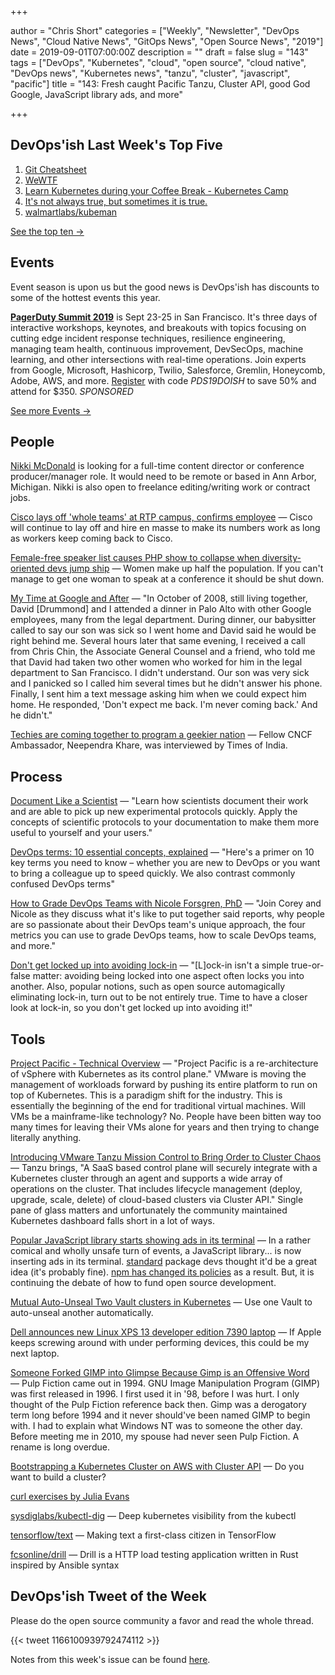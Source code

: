 +++

author = "Chris Short"
categories = ["Weekly", "Newsletter", "DevOps News", "Cloud Native News", "GitOps News", "Open Source News", "2019"]
date = 2019-09-01T07:00:00Z
description = ""
draft = false
slug = "143"
tags = ["DevOps", "Kubernetes", "cloud", "open source", "cloud native", "DevOps news", "Kubernetes news", "tanzu", "cluster", "javascript", "pacific"]
title = "143: Fresh caught Pacific Tanzu, Cluster API, good God Google, JavaScript library ads, and more"

+++

## DevOps'ish Last Week's Top Five

1. [Git Cheatsheet](http://ndpsoftware.com/git-cheatsheet.html)
1. [WeWTF](https://www.profgalloway.com/wewtf)
1. [Learn Kubernetes during your Coffee Break - Kubernetes Camp](https://k8s.camp/)
1. [It's not always true, but sometimes it is true.](https://www.reddit.com/r/kubernetes/comments/ctn93i/its_not_always_true_but_sometimes_it_is_true/)
1. [walmartlabs/kubeman](https://github.com/walmartlabs/kubeman)

[See the top ten →](https://devopsish.com/143/notes/)

## Events

Event season is upon us but the good news is DevOps'ish has discounts to some of the hottest events this year.

[**PagerDuty Summit 2019**](https://summit.pagerduty.com/) is Sept 23-25 in San Francisco. It's three days of interactive workshops, keynotes, and breakouts with topics focusing on cutting edge incident response techniques, resilience engineering, managing team health, continuous improvement, DevSecOps, machine learning, and other intersections with real-time operations. Join experts from Google, Microsoft, Hashicorp, Twilio, Salesforce, Gremlin, Honeycomb, Adobe, AWS, and more. [Register](https://summit.pagerduty.com/summit2019/register?c_280637=PDS19OT) with code *PDS19DOISH* to save 50% and attend for $350. *SPONSORED*

[See more Events →](https://devopsish.com/143/events/)

## People

[Nikki McDonald](https://www.linkedin.com/in/nikkimc/) is looking for a full-time content director or conference producer/manager role. It would need to be remote or based in Ann Arbor, Michigan. Nikki is also open to freelance editing/writing work or contract jobs.

[Cisco lays off 'whole teams' at RTP campus, confirms employee](https://www.wraltechwire.com/2019/08/23/cisco-lays-off-whole-teams-at-rtp-campus-confirms-employee/) — Cisco will continue to lay off and hire en masse to make its numbers work as long as workers keep coming back to Cisco.

[Female-free speaker list causes PHP show to collapse when diversity-oriented devs jump ship](https://www.theregister.co.uk/2019/08/27/php_europe_cancelled/) — Women make up half the population. If you can't manage to get one woman to speak at a conference it should be shut down.

[My Time at Google and After](https://medium.com/@jennifer.blakely/my-time-at-google-and-after-b0af688ec3ab) — "In October of 2008, still living together, David [Drummond] and I attended a dinner in Palo Alto with other Google employees, many from the legal department. During dinner, our babysitter called to say our son was sick so I went home and David said he would be right behind me. Several hours later that same evening, I received a call from Chris Chin, the Associate General Counsel and a friend, who told me that David had taken two other women who worked for him in the legal department to San Francisco. I didn't understand. Our son was very sick and I panicked so I called him several times but he didn't answer his phone. Finally, I sent him a text message asking him when we could expect him home. He responded, 'Don't expect me back. I'm never coming back.' And he didn't."

[Techies are coming together to program a geekier nation](https://timesofindia.indiatimes.com/business/india-business/techies-are-coming-together-to-program-a-geekier-nation/articleshow/70816677.cms) — Fellow CNCF Ambassador, Neependra Khare, was interviewed by Times of India.

## Process

[Document Like a Scientist](https://noti.st/karissapeth/g3vUiw) — "Learn how scientists document their work and are able to pick up new experimental protocols quickly. Apply the concepts of scientific protocols to your documentation to make them more useful to yourself and your users."

[DevOps terms: 10 essential concepts, explained](https://enterprisersproject.com/article/2019/8/devops-terms-10-essential-concepts) — "Here's a primer on 10 key terms you need to know – whether you are new to DevOps or you want to bring a colleague up to speed quickly. We also contrast commonly confused DevOps terms"

[How to Grade DevOps Teams with Nicole Forsgren, PhD](https://www.screaminginthecloud.com/episodes/how-to-grade-devops-teams-with-nicole-forsgren-phd) — "Join Corey and Nicole as they discuss what it's like to put together said reports, why people are so passionate about their DevOps team's unique approach, the four metrics you can use to grade DevOps teams, how to scale DevOps teams, and more."

[Don't get locked up into avoiding lock-in](https://martinfowler.com/articles/oss-lockin.html) — "[L]ock-in isn't a simple true-or-false matter: avoiding being locked into one aspect often locks you into another. Also, popular notions, such as open source automagically eliminating lock-in, turn out to be not entirely true. Time to have a closer look at lock-in, so you don't get locked up into avoiding it!"

## Tools

[Project Pacific - Technical Overview](https://blogs.vmware.com/vsphere/2019/08/project-pacific-technical-overview.html) — "Project Pacific is a re-architecture of vSphere with Kubernetes as its control plane." VMware is moving the management of workloads forward by pushing its entire platform to run on top of Kubernetes. This is a paradigm shift for the industry. This is essentially the beginning of the end for traditional virtual machines. Will VMs be a mainframe-like technology? No. People have been bitten way too many times for leaving their VMs alone for years and then trying to change literally anything.

[Introducing VMware Tanzu Mission Control to Bring Order to Cluster Chaos](https://blogs.vmware.com/cloudnative/2019/08/26/vmware-tanzu-mission-control/) — Tanzu brings, "A SaaS based control plane will securely integrate with a Kubernetes cluster through an agent and supports a wide array of operations on the cluster. That includes lifecycle management (deploy, upgrade, scale, delete) of cloud-based clusters via Cluster API." Single pane of glass matters and unfortunately the community maintained Kubernetes dashboard falls short in a lot of ways.

[Popular JavaScript library starts showing ads in its terminal](https://www.zdnet.com/article/popular-javascript-library-starts-showing-ads-in-its-terminal/) — In a rather comical and wholly unsafe turn of events, a JavaScript library... is now inserting ads in its terminal. [standard](https://www.npmjs.com/package/standard) package devs thought it'd be a great idea (it's probably fine). [npm has changed its policies](https://www.npmjs.com/policies/open-source-terms#commercial-content) as a result. But, it is continuing the debate of how to fund open source development.

[Mutual Auto-Unseal Two Vault clusters in Kubernetes](https://itnext.io/mutual-auto-unseal-two-vault-clusters-in-kubernetes-465516da98f8) — Use one Vault to auto-unseal another automatically.

[Dell announces new Linux XPS 13 developer edition 7390 laptop](https://www.cyberciti.biz/linux-news/dell-announces-new-linux-xps-13-developer-edition-7390-laptop/) — If Apple keeps screwing around with under performing devices, this could be my next laptop.

[Someone Forked GIMP into Glimpse Because Gimp is an Offensive Word](https://itsfoss.com/gimp-fork-glimpse/) — Pulp Fiction came out in 1994. GNU Image Manipulation Program (GIMP) was first released in 1996. I first used it in '98, before I was hurt. I only thought of the Pulp Fiction reference back then. Gimp was a derogatory term long before 1994 and it never should've been named GIMP to begin with. I had to explain what Windows NT was to someone the other day. Before meeting me in 2010, my spouse had never seen Pulp Fiction. A rename is long overdue.

[Bootstrapping a Kubernetes Cluster on AWS with Cluster API](https://blog.scottlowe.org/2019/08/27/bootstrapping-a-kubernetes-cluster-on-aws-with-clusterapi/) — Do you want to build a cluster?

[curl exercises by Julia Evans](https://jvns.ca/blog/2019/08/27/curl-exercises/)

[sysdiglabs/kubectl-dig](https://github.com/sysdiglabs/kubectl-dig) — Deep kubernetes visibility from the kubectl

[tensorflow/text](https://github.com/tensorflow/text) — Making text a first-class citizen in TensorFlow

[fcsonline/drill](https://github.com/fcsonline/drill) — Drill is a HTTP load testing application written in Rust inspired by Ansible syntax

## DevOps'ish Tweet of the Week

Please do the open source community a favor and read the whole thread.

{{< tweet 1166100939792474112 >}}

Notes from this week's issue can be found [here](https://devopsish.com/143/notes/).
